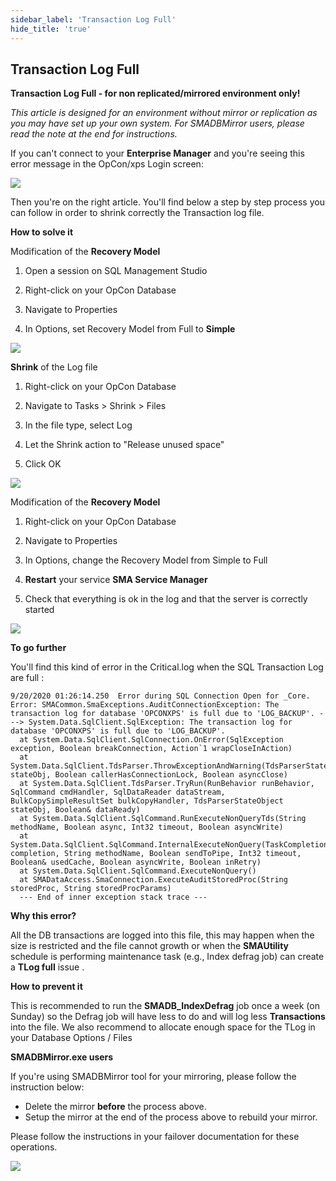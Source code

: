 ```yaml
---
sidebar_label: 'Transaction Log Full'
hide_title: 'true'
---
```


## Transaction Log Full

**Transaction Log Full - for non replicated/mirrored environment only!**

*This article is designed for an environment without mirror or replication as you may have set up your own system. For SMADBMirror users, please read the note at the end for instructions.*

If you can't connect to your **Enterprise Manager** and you're seeing this error message in the OpCon/xps Login screen: 

![](../static/img/rtaImage-164.png)

Then you're on the right article. You'll find below a step by step process you can follow in order to shrink correctly the Transaction log file.

**How to solve it**

Modification of the **Recovery Model**

1. Open a session on SQL Management Studio

2. Right-click on your OpCon Database

3. Navigate to Properties

4. In Options, set Recovery Model from Full to **Simple**

![](../static/img/rtaImage-165.png)

**Shrink** of the Log file 

1. Right-click on your OpCon Database

2. Navigate to Tasks > Shrink > Files

3. In the file type, select Log

4. Let the Shrink action to "Release unused space"

5. Click OK

![](../static/img/rtaImage-166.png)

Modification of the **Recovery Model**

1. Right-click on your OpCon Database

2. Navigate to Properties

3. In Options, change the Recovery Model from Simple to Full

4. **Restart** your service **SMA Service Manager**

5. Check that everything is ok in the log and that the server is correctly started

![](../static/img/rtaImage-167.png)

**To go further**

You'll find this kind of error in the Critical.log when the SQL Transaction Log are full :

```
9/20/2020 01:26:14.250  Error during SQL Connection Open for _Core. Error: SMACommon.SmaExceptions.AuditConnectionException: The transaction log for database 'OPCONXPS' is full due to 'LOG_BACKUP'. ---> System.Data.SqlClient.SqlException: The transaction log for database 'OPCONXPS' is full due to 'LOG_BACKUP'.
  at System.Data.SqlClient.SqlConnection.OnError(SqlException exception, Boolean breakConnection, Action`1 wrapCloseInAction)
  at System.Data.SqlClient.TdsParser.ThrowExceptionAndWarning(TdsParserStateObject stateObj, Boolean callerHasConnectionLock, Boolean asyncClose)
  at System.Data.SqlClient.TdsParser.TryRun(RunBehavior runBehavior, SqlCommand cmdHandler, SqlDataReader dataStream, BulkCopySimpleResultSet bulkCopyHandler, TdsParserStateObject stateObj, Boolean& dataReady)
  at System.Data.SqlClient.SqlCommand.RunExecuteNonQueryTds(String methodName, Boolean async, Int32 timeout, Boolean asyncWrite)
  at System.Data.SqlClient.SqlCommand.InternalExecuteNonQuery(TaskCompletionSource`1 completion, String methodName, Boolean sendToPipe, Int32 timeout, Boolean& usedCache, Boolean asyncWrite, Boolean inRetry)
  at System.Data.SqlClient.SqlCommand.ExecuteNonQuery()
  at SMADataAccess.SmaConnection.ExecuteAuditStoredProc(String storedProc, String storedProcParams)
  --- End of inner exception stack trace ---
```

**Why this error?**

All the DB transactions are logged into this file, this may happen when the size is restricted and the file cannot growth or when the **SMAUtility** schedule is performing maintenance task (e.g., Index defrag job) can create a **TLog full** issue .

**How to prevent it**

This is recommended to run the **SMADB_IndexDefrag** job once a week (on Sunday) so the Defrag job will have less to do and will log less **Transactions** into the file. We also recommend to allocate enough space for the TLog in your Database Options / Files

**SMADBMirror.exe users**

If you're using SMADBMirror tool for your mirroring, please follow the instruction below:

* Delete the mirror **before** the process above.
* Setup the mirror at the end of the process above to rebuild your mirror.

Please follow the instructions in your failover documentation for these operations.

![](../static/img/rtaImage-168.png)


